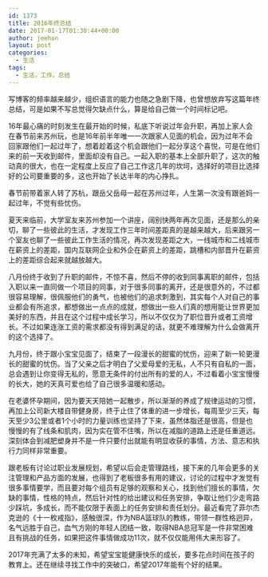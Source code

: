 ```yaml
---
id: 1373
title: 2016年终总结
date: 2017-01-17T01:30:44+00:00
author: jeehon
layout: post
categories:
  - 生活
tags:
  - 生活，工作，总结
---
```

写博客的频率越来越少，组织语言的能力也随之急剧下降，也曾想放弃写这篇年终总结，可是如果不写总觉得欠缺点什么，算是给自己做一个时间标记吧。

16年最心痛的时刻发生在最开始的时候，私底下听说过年会升职，再加上家人会在春节前来苏州玩，也是16年前半年唯一一次跟家人见面的机会，因为过年不会回家跟他们一起过年了，想着趁着这个机会跟他们一起分享这个喜悦，可是在他们来的前一天收到邮件，里面却没有自己。一起入职的基本上全部升职了，这次的触动真的很大，也在一定程度上反应了自己工作这几年的坎坷，选择好的项目比选择好的公司要重要的多，这也开始了长达半年的内心挣扎。

春节前带着家人转了苏杭，跟岳父岳母一起在苏州过年，人生第一次没有跟爸妈一起过年，不觉有些忧伤。

夏天来临前，大学室友来苏州参加一个讲座，阔别快两年再次见面，还是那么的亲切，聊了一些彼此的生活，才发现工作三年时间差距真的是越来越大，后来跟另一个室友也聊了一些彼此工作生活的情况，再次发现差距之大，一线城市和二线城市在薪资上的差距，国内互联网企业和外企在薪资上的差距，跳槽和内部晋升在薪资上的差距综合起来就越放越大。

八月份终于收到了升职的邮件，不惊不喜，然后不停的收到同事离职的邮件，包括入职以来一直同做一个项目的同事，对于很多同事的离开，还是很意外的，不过都很容易理解，很佩服他们的勇气，也被他们的追求刺激到，其实每个人对自己的事业都会有所追求，都想做出一点点的成就，想做出一些人们真的想用能让世界更加美好的东西，并且在这个过程中成长学习，所以不仅仅为了职位晋升或者工资增长。不过如果连涨工资的需求都没有得到满足的话，就更不难理解为什么会做离开的这个选择了。

九月份，终于跟小宝宝见面了，结束了一段漫长的甜蜜的忧伤，迎来了新一轮更漫长的甜蜜的忧伤。当了父亲之后才明白了父爱母爱的无私，人不只有自私的一面，总会遇到让你变得无私的，愿意无条件的付出所有的爱的人，不过看着小宝宝慢慢的长大，她的天真可爱也给了自己很多温暖和感动。

在老婆怀孕期间，因为要天天陪她一起散步，所以渐渐的养成了规律运动的习惯，再加上公司新大楼自带健身房，终于止住了体重的进一步增长，每周至少三天，每天至少3公里或者1个小时的力量训练也坚持了下来，虽然体脂还是很高，但是也慢慢的有了线条和肌肉，因为实在管不住嘴，所以在减脂的道路上还是任重道远。深刻体会到减肥塑身并不是一件只要付出就能有明显收获的事情，方法、意志和执行力同样非常重要。

跟老板有讨论过职业发展规划，希望以后会走管理路线，接下来的几年会更多的关注管理和产品方面的发展，也得到了老板很多有用的建议，讨论的过程中才发觉有很多事情要学，而且要对每个组员有足够的观察和关心，找到他们擅长的事情，欠缺的事情，性格的特点，然后针对性的给出建议和任务安排，争取让他们少走弯路少踩坑，多成长，而不能仅限于表面上的任务安排和责任划分。最近看完了菲尔杰克逊的《十一枚戒指》，感触很深，作为NBA篮球队的教练，带领一群性格迥异，名气远胜于自己，血气方刚的年轻人团结一致，取得NBA总冠军是一件非常困难且有挑战的任务，如果把这件事情做成功11次，就不仅仅能用伟大来形容了。

2017年充满了太多的未知，希望宝宝能健康快乐的成长，要多花点时间在孩子的教育上。还在继续寻找工作中的突破口，希望2017年能有个好的结果。